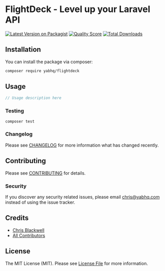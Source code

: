 # FlightDeck - Level up your Laravel API

[![Latest Version on Packagist](https://img.shields.io/packagist/v/yabhq/flightdeck.svg?style=flat-square)](https://packagist.org/packages/yabhq/flightdeck)
[![Quality Score](https://img.shields.io/scrutinizer/g/yabhq/flightdeck.svg?style=flat-square)](https://scrutinizer-ci.com/g/yabhq/flightdeck)
[![Total Downloads](https://img.shields.io/packagist/dt/yabhq/flightdeck.svg?style=flat-square)](https://packagist.org/packages/yabhq/flightdeck)


## Installation

You can install the package via composer:

```bash
composer require yabhq/flightdeck
```

## Usage

``` php
// Usage description here
```

### Testing

``` bash
composer test
```

### Changelog

Please see [CHANGELOG](CHANGELOG.md) for more information what has changed recently.

## Contributing

Please see [CONTRIBUTING](CONTRIBUTING.md) for details.

### Security

If you discover any security related issues, please email chris@yabhq.com instead of using the issue tracker.

## Credits

- [Chris Blackwell](https://github.com/yabhq)
- [All Contributors](../../contributors)

## License

The MIT License (MIT). Please see [License File](LICENSE.md) for more information.
